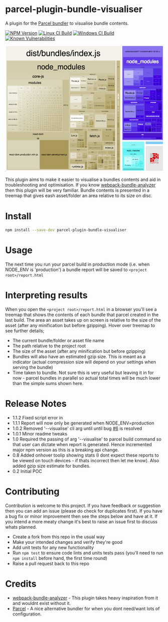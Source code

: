 # parcel-plugin-bundle-visualiser

A plugin for the [Parcel bundler](https://parceljs.org/) to visualise bundle contents.

[![NPM Version][npm-image]][npm-url]
[![Linux CI Build][travis-image]][travis-url]
[![Windows CI Build][appveyor-image]][appveyor-url]
[![Known Vulnerabilities][snyk-image]][snyk-url]

![Screenshot showing treemap of a bundle](/docs/bundle-report-example.png?raw=true)

This plugin aims to make it easier to visualise a bundles contents and aid in troubleshooting and optimisation. If you know [webpack-bundle-analyzer](https://www.npmjs.com/package/webpack-bundle-analyzer/) then this plugin will be very familiar. Bundle contents is presented in a treemap that gives eash asset/folder an area relative to its size on disc.


# Install

```bash
npm install --save-dev parcel-plugin-bundle-visualiser
```

# Usage

The next time you run your parcel build in production mode (i.e. when NODE_ENV is 'production') a bundle report will be saved to `<project root>/report.html`


# Interpreting results
When you open the `<project root>/report.html` in a browser you'll see a treemap that shows the contents of each bundle that parcel created in the last build. The area an asset takes up on screen is relative to the size of the asset (after any minification but before gzipping). Hover over treemap to see further details;
 - The current bundle/folder or asset file name
 - The path relative to the project root
 - The size of the asset (after any minification but before gzipping)
 - Bundles will also have an estimated gzip size. This is meant as a indicator (actual compression size will depend on your settings when serving the bundle)
 - Time taken to bundle. Not sure this is very useful but leaving it in for now - parcel bundles in parallel so actual total times will be much lower than the simple sums shown here.


# Release Notes
 - 1.1.2 Fixed script error in 
 - 1.1.1 Report will now only be generated when NODE_ENV=production
 - 1.0.2 Removed '--visualise' cli arg until until bug [#6](https://github.com/gregtillbrook/parcel-plugin-bundle-visualiser/issues/6) is resolved
 - 1.0.1 Minor readme tweaks
 - 1.0 Required the passing of arg '--visualise' to parcel build command so that user can dictate when report is generated. Hence incremented major npm version as this is a breaking api change.
 - 0.8 Added onhover toolip showing stats (I dont expect these reports to be viewed on touch devices - if thats incorrect then let me know). Also added gzip size estimate for bundles.
 - 0.2 Initial POC 


# Contributing
Contribution is welcome to this project. If you have feedback or suggestion then you can add an issue (please do check for duplicates first). If you have a bug fix or minor improvement then see the steps below and have at it. If you intend a more meaty change it's best to raise an issue first to discuss whats planned.
 - Create a fork from this repo in the usual way
 - Make your intended changes and verify they're good 
 - Add unit tests for any new functionality
 - Run `npm test` to ensure code lints and units tests pass (you'll need to run `npm install` before hand, the first time round)
 - Raise a pull request back to this repo


# Credits
 - [webpack-bundle-analyzer](https://www.npmjs.com/package/webpack-bundle-analyzer/) - This plugin takes heavy inspiration from it and wouldnt exist without it.
 - [Parcel](https://parceljs.org/) - A nice alternative bundler for when you dont need/want lots of configuration.


[npm-image]: https://img.shields.io/npm/v/parcel-plugin-bundle-visualiser.svg
[npm-url]: https://npmjs.org/package/parcel-plugin-bundle-visualiser
[travis-image]: https://img.shields.io/travis/gregtillbrook/parcel-plugin-bundle-visualiser/master.svg?label=Linux%20CI%20Build
[travis-url]: https://travis-ci.org/gregtillbrook/parcel-plugin-bundle-visualiser
[appveyor-image]: https://img.shields.io/appveyor/ci/gregtillbrook/parcel-plugin-bundle-visualiser/master.svg?label=Windows%20CI%20Build
[appveyor-url]: https://ci.appveyor.com/project/gregtillbrook/parcel-plugin-bundle-visualiser
[snyk-image]: https://snyk.io/test/github/gregtillbrook/parcel-plugin-bundle-visualiser/badge.svg
[snyk-url]: https://snyk.io/test/github/gregtillbrook/parcel-plugin-bundle-visualiser
